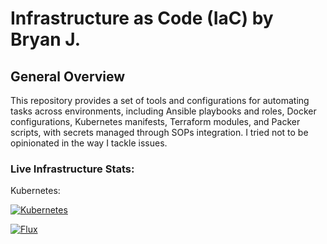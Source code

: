 # Infrastructure as Code (IaC) by Bryan J.

## General Overview

This repository provides a set of tools and configurations for automating tasks across environments, including Ansible playbooks and roles, Docker configurations, Kubernetes manifests, Terraform modules, and Packer scripts, with secrets managed through SOPs integration. I tried not to be opinionated in the way I tackle issues.

### Live Infrastructure Stats:
<div align="left">
Kubernetes:

[![Kubernetes](https://img.shields.io/endpoint?url=https%3A%2F%2Fkromgo.chkpwd.com%2Fkubernetes_version&style=flat-square&logo=kubernetes&logoColor=white&color=blue&label=k8s)](https://kubernetes.io)&nbsp;&nbsp;

[![Flux](https://img.shields.io/endpoint?url=https%3A%2F%2Fkromgo.chkpwd.com%2Fflux_version&style=for-the-badge&logo=flat-square&logoColor=white&color=blue&label=flux)](https://fluxcd.io)
</div>
